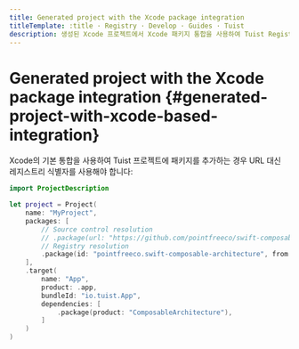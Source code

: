 ```yaml
---
title: Generated project with the Xcode package integration
titleTemplate: :title · Registry · Develop · Guides · Tuist
description: 생성된 Xcode 프로젝트에서 Xcode 패키지 통합을 사용하여 Tuist Registry를 사용하는 방법을 배워봅니다.
---
```


# Generated project with the Xcode package integration {#generated-project-with-xcode-based-integration}

<LocalizedLink href="/guides/features/projects/dependencies#xcodes-default-integration">Xcode의 기본 통합</LocalizedLink>을 사용하여 Tuist 프로젝트에 패키지를 추가하는 경우 URL 대신 레지스트리 식별자를 사용해야 합니다:

```swift
import ProjectDescription

let project = Project(
    name: "MyProject",
    packages: [
        // Source control resolution
        // .package(url: "https://github.com/pointfreeco/swift-composable-architecture", from: "0.1.0")
        // Registry resolution
        .package(id: "pointfreeco.swift-composable-architecture", from: "0.1.0")
    ],
    .target(
        name: "App",
        product: .app,
        bundleId: "io.tuist.App",
        dependencies: [
            .package(product: "ComposableArchitecture"),
        ]
    )
)
```
